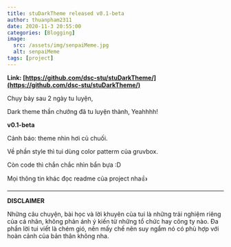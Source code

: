 ```yaml
---
title: stuDarkTheme released v0.1-beta
author: thuanpham2311
date: 2020-11-3 20:55:00
categories: [Blogging]
image:
  src: /assets/img/senpaiMeme.jpg
  alt: senpaiMeme
tags: [project]
---
```


**Link: [https://github.com/dsc-stu/stuDarkTheme/](https://github.com/dsc-stu/stuDarkTheme/)**

Chụy bảy sau 2 ngày tu luyện,

Dark theme thần chưởng đã tu luyện thành, Yeahhhh!

**v0.1-beta**

Cảnh báo: theme nhìn hơi củ chuối.

Về phần style thì tui dùng color patterm của gruvbox.

Còn code thì chắn chắc nhìn bẩn bựa :D

Mọi thông tin khác đọc readme của project nha👍

---

**DISCLAIMER**

Những câu chuyện, bài học và lời khuyên của tui là những trải nghiệm riêng của cá nhân, không phản ánh ý kiến từ những tổ chức hay công ty nào. Đa phần lời tui viết là chém gió, nên mấy chế nên suy ngẩm nó có phù hợp với hoàn cảnh của bản thân không nha.

